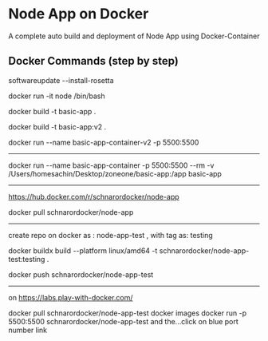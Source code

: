 
# Node App on Docker

A complete auto build and deployment of Node App using Docker-Container


## Docker Commands (step by step)

softwareupdate --install-rosetta

docker run -it node /bin/bash

docker build -t basic-app .

docker build -t basic-app:v2 .

docker run --name basic-app-container-v2 -p 5500:5500


---------------------


docker run --name basic-app-container -p 5500:5500 --rm -v /Users/homesachin/Desktop/zoneone/basic-app:/app basic-app

---------------------


https://hub.docker.com/r/schnarordocker/node-app


docker pull schnarordocker/node-app


--------------------


create repo on docker as : node-app-test , with tag as: testing

docker buildx build --platform linux/amd64 -t schnarordocker/node-app-test:testing .

docker push schnarordocker/node-app-test


--------------------


on https://labs.play-with-docker.com/

docker pull schnarordocker/node-app-test
docker images
docker run -p 5500:5500 schnarordocker/node-app-test
and the...click on blue port number link 
